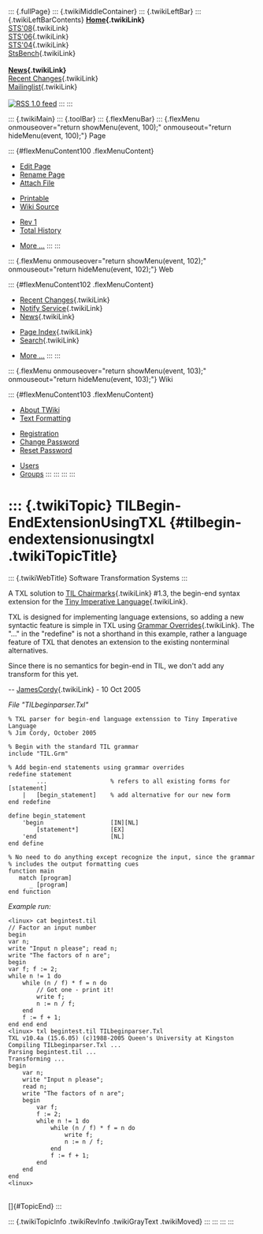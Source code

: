 ::: {.fullPage}
::: {.twikiMiddleContainer}
::: {.twikiLeftBar}
::: {.twikiLeftBarContents}
**[Home](WebHome){.twikiLink}**\
[STS\'08](STS08){.twikiLink}\
[STS\'06](http://www.program-transformation.org/Sts/STS06){.twikiLink}\
[STS\'04](STS04){.twikiLink}\
[StsBench](StsBench){.twikiLink}\
\
**[News](WebNews){.twikiLink}**\
[Recent Changes](WebChanges){.twikiLink}\
[Mailinglist](MailingList){.twikiLink}\
\
[![](../pub/rss.gif "RSS 1.0 feed")](WebRss@skin=rss)
:::
:::

::: {.twikiMain}
::: {.toolBar}
::: {.flexMenuBar}
::: {.flexMenu onmouseover="return showMenu(event, 100);" onmouseout="return hideMenu(event, 100);"}
Page

::: {#flexMenuContent100 .flexMenuContent}
-   [Edit
    Page](http://www.program-transformation.org/edit/Sts/TILBegin-EndExtensionUsingTXL?t=1536827760)
-   [Rename
    Page](http://www.program-transformation.org/rename/Sts/TILBegin-EndExtensionUsingTXL)
-   [Attach
    File](http://www.program-transformation.org/attach/Sts/TILBegin-EndExtensionUsingTXL)

<!-- -->

-   [Printable](http://www.program-transformation.org/view/Sts/TILBegin-EndExtensionUsingTXL?skin=print.pattern)
-   [Wiki
    Source](http://www.program-transformation.org/view/Sts/TILBegin-EndExtensionUsingTXL?skin=text&raw=on&contenttype=text/plain)

<!-- -->

-   [Rev
    1](http://www.program-transformation.org/view/Sts/TILBegin-EndExtensionUsingTXL?rev=1.1)
-   [Total
    History](http://www.program-transformation.org/rdiff/Sts/TILBegin-EndExtensionUsingTXL)

<!-- -->

-   [More
    \...](http://www.program-transformation.org/oops/Sts/TILBegin-EndExtensionUsingTXL?template=oopsmore&param1=1.1&param2=1.1)
:::
:::

::: {.flexMenu onmouseover="return showMenu(event, 102);" onmouseout="return hideMenu(event, 102);"}
Web

::: {#flexMenuContent102 .flexMenuContent}
-   [Recent Changes](WebChanges){.twikiLink}
-   [Notify Service](WebNotify){.twikiLink}
-   [News](WebNews){.twikiLink}

<!-- -->

-   [Page Index](WebIndex){.twikiLink}
-   [Search](WebSearch){.twikiLink}

<!-- -->

-   [More
    \...](http://www.program-transformation.org/oops/Sts/TILBegin-EndExtensionUsingTXL?template=oopsmore&param1=1.1&param2=1.1)
:::
:::

::: {.flexMenu onmouseover="return showMenu(event, 103);" onmouseout="return hideMenu(event, 103);"}
Wiki

::: {#flexMenuContent103 .flexMenuContent}
-   [About
    TWiki](http://www.program-transformation.org/view/TWiki/WebHome)
-   [Text
    Formatting](http://www.program-transformation.org/view/TWiki/TextFormattingRules)

<!-- -->

-   [Registration](http://www.program-transformation.org/view/TWiki/TWikiRegistration)
-   [Change
    Password](http://www.program-transformation.org/view/TWiki/ChangePassword)
-   [Reset
    Password](http://www.program-transformation.org/view/TWiki/ResetPassword)

<!-- -->

-   [Users](http://www.program-transformation.org/view/Main/TWikiUsers)
-   [Groups](http://www.program-transformation.org/view/Main/TWikiGroups)
:::
:::
:::
:::

::: {.twikiTopic}
TILBegin-EndExtensionUsingTXL {#tilbegin-endextensionusingtxl .twikiTopicTitle}
=============================

::: {.twikiWebTitle}
Software Transformation Systems
:::

A TXL solution to [TIL Chairmarks](TILChairmarks){.twikiLink} \#1.3, the
begin-end syntax extension for the [Tiny Imperative
Language](TinyImperativeLanguage){.twikiLink}.

TXL is designed for implementing language extensions, so adding a new
syntactic feature is simple in TXL using [Grammar
Overrides](GrammarOverrides){.twikiLink}. The \"\...\" in the
\"redefine\" is not a shorthand in this example, rather a language
feature of TXL that denotes an extension to the existing nonterminal
alternatives.

Since there is no semantics for begin-end in TIL, we don\'t add any
transform for this yet.

\-- [JamesCordy](../Main/JamesCordy){.twikiLink} - 10 Oct 2005

*File \"TILbeginparser.Txl\"*

    % TXL parser for begin-end language extenssion to Tiny Imperative Language
    % Jim Cordy, October 2005

    % Begin with the standard TIL grammar
    include "TIL.Grm"

    % Add begin-end statements using grammar overrides
    redefine statement
            ...                  % refers to all existing forms for [statement]
        |   [begin_statement]    % add alternative for our new form
    end redefine

    define begin_statement
        'begin                   [IN][NL]
            [statement*]         [EX]
        'end                     [NL]
    end define

    % No need to do anything except recognize the input, since the grammar
    % includes the output formatting cues
    function main
       match [program]
          _ [program]
    end function

*Example run:*

    <linux> cat begintest.til 
    // Factor an input number
    begin
    var n; 
    write "Input n please"; read n;
    write "The factors of n are"; 
    begin
    var f; f := 2;
    while n != 1 do 
        while (n / f) * f = n do
            // Got one - print it!
            write f; 
            n := n / f;
        end
        f := f + 1;
    end end end
    <linux> txl begintest.til TILbeginparser.Txl 
    TXL v10.4a (15.6.05) (c)1988-2005 Queen's University at Kingston
    Compiling TILbeginparser.Txl ... 
    Parsing begintest.til ...
    Transforming ...
    begin
        var n;
        write "Input n please";
        read n;
        write "The factors of n are";
        begin
            var f;
            f := 2;
            while n != 1 do
                while (n / f) * f = n do
                    write f;
                    n := n / f;
                end
                f := f + 1;
            end
        end
    end
    <linux> 

\
[]{#TopicEnd}
:::

::: {.twikiTopicInfo .twikiRevInfo .twikiGrayText .twikiMoved}
:::
:::
:::
:::
